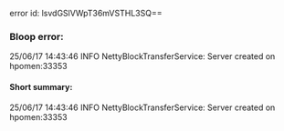 error id: lsvdGSlVWpT36mVSTHL3SQ==
### Bloop error:

25/06/17 14:43:46 INFO NettyBlockTransferService: Server created on hpomen:33353
#### Short summary: 

25/06/17 14:43:46 INFO NettyBlockTransferService: Server created on hpomen:33353